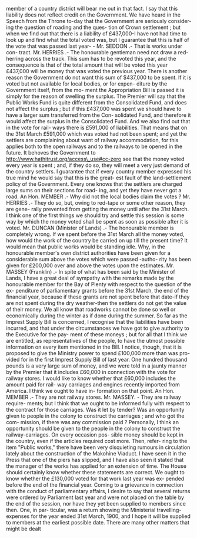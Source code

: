 member of a country district will bear me out in that fact. I say that this liability does not reflect credit on the Government. We have heard in the Speech from the Throne to-day that the Government are seriously consider- ing the question of roading and the ques- tion of Crown settlement ; but when we find out that there is a liability of £437,000-I have not had time to look up and find what the total voted was, but I guarantee that this is half of the vote that was passed last year- - Mr. SEDDON .- That is works under con- tract. Mr. HERRIES .- The honourable gentleman need not draw a red-herring across the track. This sum has to be revoted this year, and the consequence is that of the total amount that will be voted this year £437,000 will be money that was voted the previous year. There is another reason the Government do not want this sum of $437,000 to be spent. If it is voted but not available for local bodies, or for expen- diture by the Government itself, from the mo- ment the Appropriation Bill is passed it is simply for the reason of swelling the surplus. The Premier will say that the Public Works Fund is quite different from the Consolidated Fund, and does not affect the surplus ; but if this £437,000 was spent we should have to have a larger sum transferred from the Con- solidated Fund, and therefore it would affect the surplus in the Consolidated Fund. And we also find out that in the vote for rail- ways there is £591,000 of liabilities. That means that on the 31st March £591,000 which was voted had not been spent; and yet the settlers are complaining about want of railway accommodation, for this applies both to the open railways and to the railways to be opened in the future. It behoves the Government to http://www.hathitrust.org/access\_use#cc-zero see that the money voted every year is spent ; and, if they do so, they will meet a very just demand of the country settlers. I guarantee that if every country member expressed his true mind he would say that this is the great- est fault of the land-settlement policy of the Government. Every one knows that the settlers are charged large sums on their sections for road- ing, and yet they have never got a road. An Hon. MEMBER .- Why did not the local bodies claim the votes ? Mr. HERRIES .- They do so, but, owing to red-tape or some other reason, they are gene- rally prevented from getting the money until after the 31st March. I think one of the first things we should try and settle this session is some way by which the money voted shall be spent as soon as possible after it is voted. Mr. DUNCAN (Minister of Lands) .- The honourable member is completely wrong. If we spent before the 31st March all the money voted, how would the work of the country be carried on up till the present time? It would mean that public works would be standing idle. Why, in the honourable member's own district authorities have been given for a considerable sum above the votes which were passed -autho- rity has been given for £200,000 over and above the votes upon the estimates. Mr. MASSEY (Franklin) .- In spite of what has been said by the Minister of Lands, I have a great deal of sympathy with the remarks made by the honourable member for the Bay of Plenty with respect to the question of the ex- penditure of parliamentary grants before the 31st March, the end of the financial year, because if these grants are not spent before that date-if they are not spent during the dry weather-then the settlers do not get the value of their money. We all know that roadworks cannot be done so well or economically during the winter as if done during the summer. So far as the Imprest Supply Bill is concerned, I recognise that the liabilities have been incurred, and that under the circumstances we have got to give authority to the Executive for the pay- ment of these moneys ; but for all that I think we are entitled, as representatives of the people, to have the utmost possible information on every item mentioned in the Bill. I notice, though, that it is proposed to give the Ministry power to spend £100,000 more than was pro- vided for in the first Imprest Supply Bill of last year. One hundred thousand pounds is a very large sum of money, and we were told in a jaunty manner by the Premier that it includes £60,000 in connection with the vote for railway stores. I would like to know whether that £60,000 includes the amount paid for rail- way carriages and engines recently imported from America. I think we ought to have in- formation on that point. An Hon. MEMBER .- They are not railway stores. Mr. MASSEY. - They are railway require- ments; but I think that we ought to be informed fully with respect to the contract for those carriages. Was it let by tender? Was an opportunity given to people in the colony to construct the carriages ; and who got the com- mission, if there was any commission paid ? Personally, I think an opportunity should be given to the people in the colony to construct the railway-carriages. On every occasion pos- sible money should be kept in the country, even if the articles required cost more. Then, refer- ring to the item "Public works," there have been very disquieting rumours in circulation lately about the construction of the Makohine Viaduct. I have seen it in the Press that one of the piers has slipped, and I have also seen it stated that the manager of the works has applied for an extension of time. The House should certainly know whether these statements are correct. We ought to know whether the £130,000 voted for that work last year was ex- pended before the end of the financial year. Coming to a grievance in connection with the conduct of parliamentary affairs, I desire to say that several returns were ordered by Parliament last year and were not placed on the table by the end of the session, nor have they yet been supplied to members since then. One, in par- ticular, was a return showing the Ministerial travelling-expenses for the year ended 31st March, 1900, and I hope it will be supplied to members at the earliest possible date. There are many other matters that might be dealt 